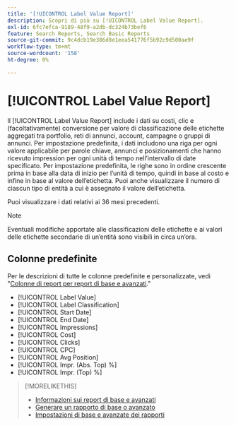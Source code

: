 ```yaml
---
title: '[!UICONTROL Label Value Report]'
description: Scopri di più su [!UICONTROL Label Value Report].
exl-id: 6fc7efca-9189-48f9-a2db-dc324b73bef6
feature: Search Reports, Search Basic Reports
source-git-commit: 9c4dcb19e386d8e1eea541776f5b92c9d500ae9f
workflow-type: tm+mt
source-wordcount: '158'
ht-degree: 0%

---
```


# [!UICONTROL Label Value Report]

Il [!UICONTROL Label Value Report] include i dati su costi, clic e (facoltativamente) conversione per valore di classificazione delle etichette aggregati tra portfolio, reti di annunci, account, campagne o gruppi di annunci. Per impostazione predefinita, i dati includono una riga per ogni valore applicabile per parole chiave, annunci e posizionamenti che hanno ricevuto impression per ogni unità di tempo nell’intervallo di date specificato. Per impostazione predefinita, le righe sono in ordine crescente prima in base alla data di inizio per l’unità di tempo, quindi in base al costo e infine in base al valore dell’etichetta. Puoi anche visualizzare il numero di ciascun tipo di entità a cui è assegnato il valore dell’etichetta.

Puoi visualizzare i dati relativi ai 36 mesi precedenti.

>[!NOTE]
>
>Eventuali modifiche apportate alle classificazioni delle etichette e ai valori delle etichette secondarie di un’entità sono visibili in circa un’ora.

## Colonne predefinite

Per le descrizioni di tutte le colonne predefinite e personalizzate, vedi &quot;[Colonne di report per report di base e avanzati](basic-advanced-report-columns.md).&quot;

* [!UICONTROL Label Value]
* [!UICONTROL Label Classification]
* [!UICONTROL Start Date]
* [!UICONTROL End Date]
* [!UICONTROL Impressions]
* [!UICONTROL Cost]
* [!UICONTROL Clicks]
* [!UICONTROL CPC]
* [!UICONTROL Avg Position]
* [!UICONTROL Impr. (Abs. Top) %]
* [!UICONTROL Impr. (Top) %]

>[!MORELIKETHIS]
>
>* [Informazioni sui report di base e avanzati](basic-advanced-report-about.md)
>* [Generare un rapporto di base o avanzato](basic-advanced-report-generate.md)
>* [Impostazioni di base e avanzate dei rapporti](basic-advanced-report-settings.md)

